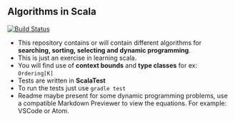 ## Algorithms in Scala
[![Build Status](https://travis-ci.org/ramannanda9/algorithms-in-scala.svg?branch=master)](https://travis-ci.org/ramannanda9/algorithms-in-scala)

* This repository contains or will contain different algorithms for **searching, sorting, selecting and dynamic programming**.
* This is just an exercise in learning scala.
* You will find use of **context bounds** and **type classes** for ex: `Ordering[K]`
* Tests are written in **ScalaTest**
* To run the tests just use `gradle test`
* Readme maybe present for some dynamic programming problems, use a compatible Markdown Previewer to view the equations. 
For example: VSCode or Atom. 